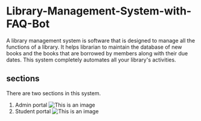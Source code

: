 # Library-Management-System-with-FAQ-Bot
A library management system is software that 
is designed to manage all the functions of a 
library. It helps librarian to maintain the 
database of new books and the books that are 
borrowed by members along with their due dates. 
This system completely automates all your 
library's activities.

## sections
There are two sections in this system. 
1. Admin portal
![This is an image](https://myoctocat.com/assets/images/base-octocat.svg)
2. Student portal
![This is an image](https://myoctocat.com/assets/images/base-octocat.svg)

